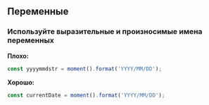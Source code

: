 ## **Переменные**
### Используйте выразительные и произносимые имена переменных

**Плохо:**
```javascript
const yyyymmdstr = moment().format('YYYY/MM/DD');
```

**Хорошо:**
```javascript
const currentDate = moment().format('YYYY/MM/DD');
```